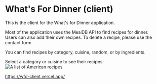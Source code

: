 # What's For Dinner (client)
This is the client for the What's for Dinner application.

Most of the application uses the MealDB API to find recipes for dinner.
Users can also add their own recipes. To delete a recipe, please use the contact form.

You can find recipes by category, cuisine, random, or by ingredients.

Select a category or cuisine to see their recipes:
![A list of American recipes](rileric.github.com/rileric.github.io/wfd/WFD-mealList.png)

https://wfd-client.vercel.app/
